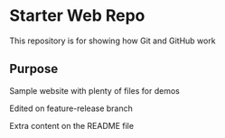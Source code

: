 # Starter Web Repo

This repository is for showing how Git and GitHub work

## Purpose

Sample website with plenty of files for demos

Edited on feature-release branch

Extra content on the README file
